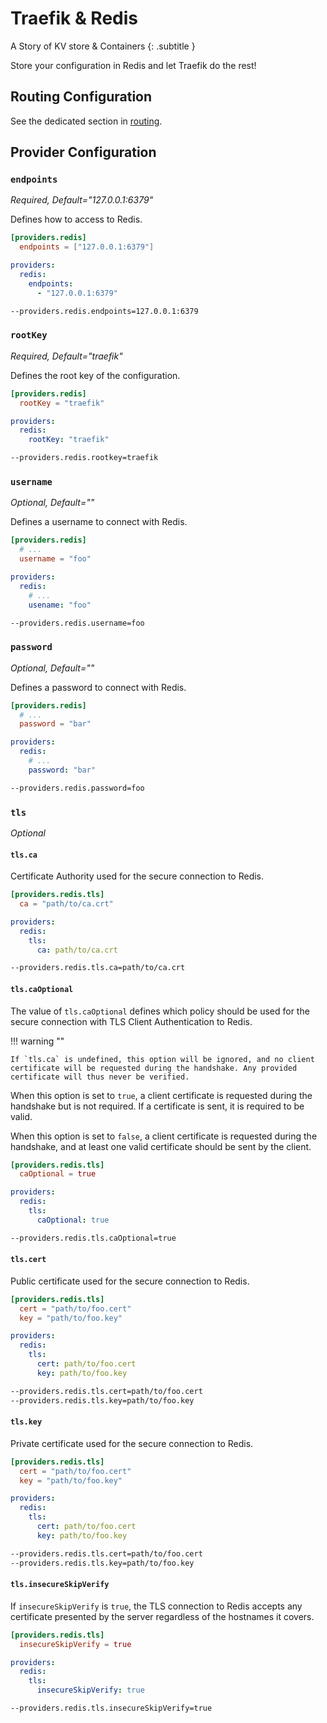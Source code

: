 # Traefik & Redis

A Story of KV store & Containers
{: .subtitle }

Store your configuration in Redis and let Traefik do the rest!

## Routing Configuration

See the dedicated section in [routing](../routing/providers/kv.md).

## Provider Configuration

### `endpoints`

_Required, Default="127.0.0.1:6379"_

Defines how to access to Redis.

```toml tab="File (TOML)"
[providers.redis]
  endpoints = ["127.0.0.1:6379"]
```

```yaml tab="File (YAML)"
providers:
  redis:
    endpoints:
      - "127.0.0.1:6379"
```

```bash tab="CLI"
--providers.redis.endpoints=127.0.0.1:6379
```

### `rootKey`

_Required, Default="traefik"_

Defines the root key of the configuration.

```toml tab="File (TOML)"
[providers.redis]
  rootKey = "traefik"
```

```yaml tab="File (YAML)"
providers:
  redis:
    rootKey: "traefik"
```

```bash tab="CLI"
--providers.redis.rootkey=traefik
```

### `username`

_Optional, Default=""_

Defines a username to connect with Redis.

```toml tab="File (TOML)"
[providers.redis]
  # ...
  username = "foo"
```

```yaml tab="File (YAML)"
providers:
  redis:
    # ...
    usename: "foo"
```

```bash tab="CLI"
--providers.redis.username=foo
```

### `password`

_Optional, Default=""_

Defines a password to connect with Redis.

```toml tab="File (TOML)"
[providers.redis]
  # ...
  password = "bar"
```

```yaml tab="File (YAML)"
providers:
  redis:
    # ...
    password: "bar"
```

```bash tab="CLI"
--providers.redis.password=foo
```

### `tls`

_Optional_

#### `tls.ca`

Certificate Authority used for the secure connection to Redis.

```toml tab="File (TOML)"
[providers.redis.tls]
  ca = "path/to/ca.crt"
```

```yaml tab="File (YAML)"
providers:
  redis:
    tls:
      ca: path/to/ca.crt
```

```bash tab="CLI"
--providers.redis.tls.ca=path/to/ca.crt
```

#### `tls.caOptional`

The value of `tls.caOptional` defines which policy should be used for the secure connection with TLS Client Authentication to Redis.

!!! warning ""

    If `tls.ca` is undefined, this option will be ignored, and no client certificate will be requested during the handshake. Any provided certificate will thus never be verified.

When this option is set to `true`, a client certificate is requested during the handshake but is not required. If a certificate is sent, it is required to be valid.

When this option is set to `false`, a client certificate is requested during the handshake, and at least one valid certificate should be sent by the client.

```toml tab="File (TOML)"
[providers.redis.tls]
  caOptional = true
```

```yaml tab="File (YAML)"
providers:
  redis:
    tls:
      caOptional: true
```

```bash tab="CLI"
--providers.redis.tls.caOptional=true
```

#### `tls.cert`

Public certificate used for the secure connection to Redis.

```toml tab="File (TOML)"
[providers.redis.tls]
  cert = "path/to/foo.cert"
  key = "path/to/foo.key"
```

```yaml tab="File (YAML)"
providers:
  redis:
    tls:
      cert: path/to/foo.cert
      key: path/to/foo.key
```

```bash tab="CLI"
--providers.redis.tls.cert=path/to/foo.cert
--providers.redis.tls.key=path/to/foo.key
```

#### `tls.key`

Private certificate used for the secure connection to Redis.

```toml tab="File (TOML)"
[providers.redis.tls]
  cert = "path/to/foo.cert"
  key = "path/to/foo.key"
```

```yaml tab="File (YAML)"
providers:
  redis:
    tls:
      cert: path/to/foo.cert
      key: path/to/foo.key
```

```bash tab="CLI"
--providers.redis.tls.cert=path/to/foo.cert
--providers.redis.tls.key=path/to/foo.key
```

#### `tls.insecureSkipVerify`

If `insecureSkipVerify` is `true`, the TLS connection to Redis accepts any certificate presented by the server regardless of the hostnames it covers.

```toml tab="File (TOML)"
[providers.redis.tls]
  insecureSkipVerify = true
```

```yaml tab="File (YAML)"
providers:
  redis:
    tls:
      insecureSkipVerify: true
```

```bash tab="CLI"
--providers.redis.tls.insecureSkipVerify=true
```
